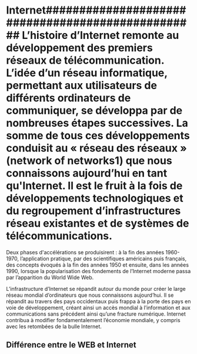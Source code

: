 #  Internet##################################################                                                                                                                             L’histoire d’Internet remonte au développement des premiers réseaux de télécommunication. L’idée d’un réseau informatique, permettant aux utilisateurs de différents ordinateurs de communiquer, se développa par de nombreuses étapes successives. La somme de tous ces développements conduisit au « réseau des réseaux » (network of networks1) que nous connaissons aujourd’hui en tant qu'Internet. Il est le fruit à la fois de développements technologiques et du regroupement d’infrastructures réseau existantes et de systèmes de télécommunications.                


Deux phases d'accélérations se produisirent : à la fin des années 1960-1970, l’application pratique, par des scientifiques américains puis français, des concepts évoqués à la fin des années 1950 et ensuite, dans les années 1990, lorsque la popularisation des fondements de l’Internet moderne passa par l’apparition du World Wide Web.  


L’infrastructure d’Internet se répandit autour du monde pour créer le large réseau mondial d’ordinateurs que nous connaissons aujourd’hui. Il se répandit au travers des pays occidentaux puis frappa à la porte des pays en voie de développement, créant ainsi un accès mondial à l’information et aux communications sans précédent ainsi qu’une fracture numérique. Internet contribua à modifier fondamentalement l’économie mondiale, y compris avec les retombées de la bulle Internet.    
  

## Différence entre le WEB et Internet  
   
